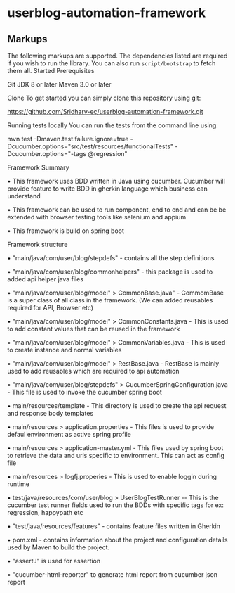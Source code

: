 # userblog-automation-framework

Markups
-------

The following markups are supported.  The dependencies listed are required if
you wish to run the library. You can also run `script/bootstrap` to fetch them all.
Started Prerequisites 

Git 
JDK 8 or later 
Maven 3.0 or later 

Clone To get started you can simply clone this repository using git:

https://github.com/Sridharv-ec/userblog-automation-framework.git

Running tests locally You can run the tests from the command line using:

mvn test -Dmaven.test.failure.ignore=true -Dcucumber.options="src/test/resources/functionalTests" -Dcucumber.options="-tags @regression"

Framework Summary

•	This framework uses BDD written in Java using cucumber. Cucumber will provide feature to write BDD in gherkin language which business can understand

•	This framework can be used to run component, end to end and can be be extended with browser testing tools like selenium and appium

•	This framework is build on spring boot


Framework structure

•	"main/java/com/user/blog/stepdefs" - contains all the step definitions

•	"main/java/com/user/blog/commonhelpers" - this package is used to added api helper java files

•	"main/java/com/user/blog/model" > CommonBase.java" - CommomBase is a super class of all class in the framework. 
   (We can added reusables required for API, Browser etc)
   
•	"main/java/com/user/blog/model" > CommonConstants.java - This is used to add constant values that can be reused in the framework

•	"main/java/com/user/blog/model" > CommonVariables.java - This is used to create instance and normal variables

•	"main/java/com/user/blog/model" > RestBase.java - RestBase is mainly used to add reusables which are required to api automation

•	"main/java/com/user/blog/stepdefs" > CucumberSpringConfiguration.java - This file is used to invoke the cucumber spring boot

•	main/resources/template - This directory is used to create the api request and response body templates

•	main/resources > application.properties - This files is used to provide defaul environment as active spring profile

•	main/resources > application-master.yml - This files used by spring boot to retrieve the data and urls specific to environment. This can act as config file

•	main/resources > logfj.properies - This is used to enable loggin during runtime

•	test/java/resources/com/user/blog > UserBlogTestRunner -- This is the cucumber test runner fields used to run the BDDs with specific tags for ex: regression, happypath etc

•	"test/java/resources/features" - contains feature files written in Gherkin

•	pom.xml - contains information about the project and configuration details used by Maven to build the project.

•	"assertJ" is used for assertion

•	"cucumber-html-reporter" to generate html report from cucumber json report


